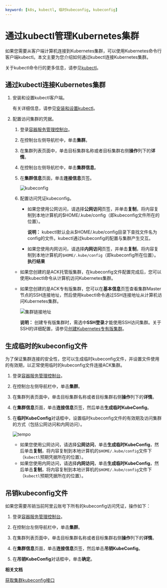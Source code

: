 ```yaml
---
keyword: [k8s, kubectl, 临时kubeconfig, kubeconfig]
---
```


# 通过kubectl管理Kubernetes集群

如果您需要从客户端计算机连接到Kubernetes集群，可以使用Kubernetes命令行客户端kubectl。本文主要为您介绍如何通过kubectl连接Kubernetes集群。

关于kubectl命令行的更多信息，请参见[kubectl](https://kubernetes.io/docs/user-guide/kubectl/)。

## 通过kubectl连接Kubernetes集群

1.  安装和设置kubectl客户端。

    有关详细信息，请参见[安装和设置kubectl](https://kubernetes.io/docs/tasks/kubectl/install/)。

2.  配置访问集群的凭据。

    1.  登录[容器服务管理控制台](https://cs.console.aliyun.com)。

    2.  在控制台左侧导航栏中，单击**集群**。

    3.  在集群列表页面中，单击目标集群名称或者目标集群右侧**操作**列下的**详情**。

    4.  在控制台左侧导航栏中，单击**集群信息**。

    5.  在**集群信息**页面，单击**连接信息**页签。

        ![kubeconfig](https://static-aliyun-doc.oss-accelerate.aliyuncs.com/assets/img/zh-CN/6785959161/p269156.png)

    6.  配置访问凭证kubeconfig。

        -   如果您使用公网访问，请选择**公网访问**页签，并单击**复制**，将内容复制到本地计算机的$HOME/.kube/config（即kubeconfig文件所在的位置）。

            **说明：** kubectl默认会从$HOME/.kube/config目录下查找文件名为config的文件。kubectl通过kubeconfig的配置与集群产生交互。

        -   如果您使用内网访问，请选择**内网访问**页签，并单击**复制**，将内容复制到本地计算机的`$HOME/.kube/config`（即kubeconfig所在位置）。
    **执行结果**

    -   如果您创建的是ACK托管版集群，在kubeconfig文件配置完成后，您可以使用kubectl命令从计算机访问Kubernetes集群。

    -   如果您创建的是ACK专有版集群，您可以在**基本信息**页签查看集群Master节点的SSH连接地址，然后使用kubectl命令通过SSH连接地址从计算机访问Kubernetes集群。

        ![集群链接地址](https://static-aliyun-doc.oss-accelerate.aliyuncs.com/assets/img/zh-CN/9943170261/p9791.png)

        **说明：** 创建专有版集群时，需选中**SSH登录**才能使用SSH访问集群。关于SSH的详细配置，请参见[创建Kubernetes专有版集群](/cn.zh-CN/Kubernetes集群用户指南/集群/创建集群/创建Kubernetes专有版集群.md)。


## 生成临时的kubeconfig文件

为了保证集群连接的安全性，您可以生成临时kubeconfig文件，并设置文件使用的有效期，以正常使用临时的kubeconfig文件连接ACK集群。

1.  登录[容器服务管理控制台](https://cs.console.aliyun.com)。

2.  在控制台左侧导航栏中，单击**集群**。

3.  在集群列表页面中，单击目标集群名称或者目标集群右侧**操作**列下的**详情**。

4.  在**集群信息**页面，单击**连接信息**页签，然后单击**生成临时KubeConfig**。

5.  在**临时KubeConfig**对话框中，设置临时kubeconfig文件的有效期及访问集群的方式（包括公网访问和内网访问）。

    ![tempo](https://static-aliyun-doc.oss-accelerate.aliyuncs.com/assets/img/zh-CN/6785959161/p269169.png)

    -   如果您使用公网访问，请选择**公网访问**，单击**生成临时KubeConfig**，然后单击**复制**，将内容复制到本地计算机的`$HOME/.kube/config`文件下（`kubectl`预期凭据所在的位置）。
    -   如果您使用内网访问，请选择**内网访问**，单击**生成临时KubeConfig**，然后单击**复制**，将内容复制到本地计算机的`$HOME/.kube/config`文件下（`kubectl`预期凭据所在的位置）。

## 吊销kubeconfig文件

如果您需要吊销当前阿里云账号下所有的kubeconfig访问凭证，操作如下：

1.  登录[容器服务管理控制台](https://cs.console.aliyun.com)。

2.  在控制台左侧导航栏中，单击**集群**。

3.  在集群列表页面中，单击目标集群名称或者目标集群右侧**操作**列下的**详情**。

4.  在**集群信息**页面，单击**连接信息**页签，然后单击**吊销KubeConfig**。

5.  在**吊销KubeConfig**对话框中，单击**确定**。


**相关文档**  


[获取集群kubeconfig接口](/cn.zh-CN/API参考/集群/获取集群kubeconfig接口.md)

